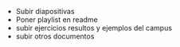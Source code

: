 - Subir diapositivas
- Poner playlist en readme
- subir ejercicios resultos y ejemplos del campus
- subir otros documentos